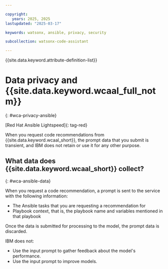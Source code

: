 ```yaml
---

copyright:
   years: 2025, 2025
lastupdated: "2025-03-17"

keywords: watsonx, ansible, privacy, security

subcollection: watsonx-code-assistant

---
```


{{site.data.keyword.attribute-definition-list}}


# Data privacy and {{site.data.keyword.wcaal_full_notm}}
{: #wca-privacy-ansible}

[Red Hat Ansible Lightspeed]{: tag-red}

When you request code recommendations from {{site.data.keyword.wcaal_short}}, the prompt data that you submit is transient, and IBM does not retain or use it for any other purpose.

## What data does {{site.data.keyword.wcaal_short}} collect?
{: #wca-ansible-data}

When you request a code recommendation, a prompt is sent to the service with the following information:
- The Ansible tasks that you are requesting a recommendation for
- Playbook context, that is, the playbook name and variables mentioned in that playbook 

Once the data is submitted for processing to the model, the prompt data is discarded.

IBM does not:
- Use the input prompt to gather feedback about the model's performance.
- Use the input prompt to improve models.
